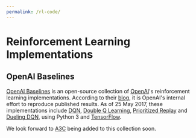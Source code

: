 ```yaml
---
permalink: /rl-code/
---
```

# Reinforcement Learning Implementations

## OpenAI Baselines

[OpenAI Baselines](https://github.com/openai/baselines) is an open-source collection of [OpenAI](http://realai.org/labs/openai/)'s reinforcement learning implementations. According to their [blog](https://blog.openai.com/openai-baselines-dqn/), it is OpenAI's internal effort to reproduce published results. As of 25 May 2017, these implementations include [DQN](http://www.nature.com/nature/journal/v518/n7540/full/nature14236.html), [Double Q Learning](https://arxiv.org/abs/1509.06461), [Prioritized Replay](https://arxiv.org/abs/1511.05952) and [Dueling DQN](https://arxiv.org/abs/1511.06581), using Python 3 and [TensorFlow](https://www.tensorflow.org/).

We look forward to [A3C](https://arxiv.org/abs/1602.01783) being added to this collection soon.
